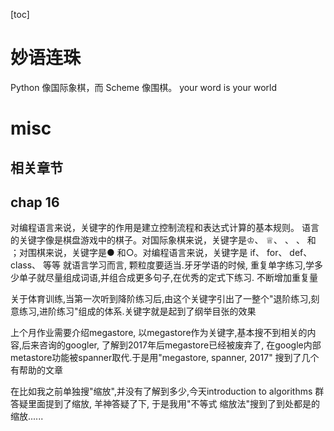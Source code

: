 [toc]
# 妙语连珠
Python 像国际象棋，而 Scheme 像围棋。
your word is your world 

# misc

## 相关章节



## chap 16
对编程语言来说，关键字的作用是建立控制流程和表达式计算的基本规则。
语言的关键字像是棋盘游戏中的棋子。对国际象棋来说，关键字是♔、 ♕、 、 、 和 ；对围棋来说，关键字是● 和○。对编程语言来说，关键字是 if、 for、 def、 class、 等等
 就语言学习而言, 颗粒度要适当.牙牙学语的时候, 重复单字练习,学多少单子就尽量组成词语,并组合成更多句子,在优秀的定式下练习. 不断增加重复量


关于体育训练,当第一次听到降阶练习后,由这个关键字引出了一整个"退阶练习,刻意练习,进阶练习"组成的体系.关键字就是起到了纲举目张的效果

上个月作业需要介绍megastore, 以megastore作为关键字,基本搜不到相关的内容,后来咨询的googler, 了解到2017年后megastore已经被废弃了, 在google内部metastore功能被spanner取代.于是用"megastore, spanner, 2017" 搜到了几个有帮助的文章

在比如我之前单独搜"缩放",并没有了解到多少,今天introduction to algorithms 群答疑里面提到了缩放, 羊神答疑了下, 于是我用"不等式 缩放法"搜到了到处都是的缩放......


